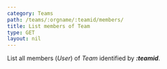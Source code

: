 ```yaml
---
category: Teams
path: /teams/:orgname/:teamid/members/
title: List members of Team
type: GET
layout: nil
---
```


List all members (*User*) of *Team* identified by ***:teamid***.